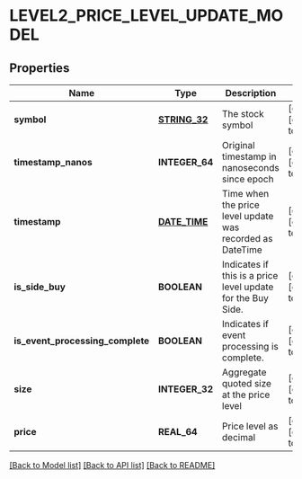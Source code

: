 # LEVEL2_PRICE_LEVEL_UPDATE_MODEL

## Properties
Name | Type | Description | Notes
------------ | ------------- | ------------- | -------------
**symbol** | [**STRING_32**](STRING_32.md) | The stock symbol | [optional] [default to null]
**timestamp_nanos** | **INTEGER_64** | Original timestamp in nanoseconds since epoch | [optional] [default to null]
**timestamp** | [**DATE_TIME**](DATE_TIME.md) | Time when the price level update was recorded as DateTime | [optional] [default to null]
**is_side_buy** | **BOOLEAN** | Indicates if this is a price level update for the Buy Side. | [optional] [default to null]
**is_event_processing_complete** | **BOOLEAN** | Indicates if event processing is complete. | [optional] [default to null]
**size** | **INTEGER_32** | Aggregate quoted size at the price level | [optional] [default to null]
**price** | **REAL_64** | Price level as decimal | [optional] [default to null]

[[Back to Model list]](../README.md#documentation-for-models) [[Back to API list]](../README.md#documentation-for-api-endpoints) [[Back to README]](../README.md)


